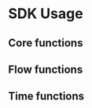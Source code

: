 <!-- SPDX-FileCopyrightText: 2025 Contributors to the Media eXchange Layer project. -->
<!-- SPDX-License-Identifier: Apache-2.0 -->

# SDK Usage

## Core functions

## Flow functions

## Time functions
